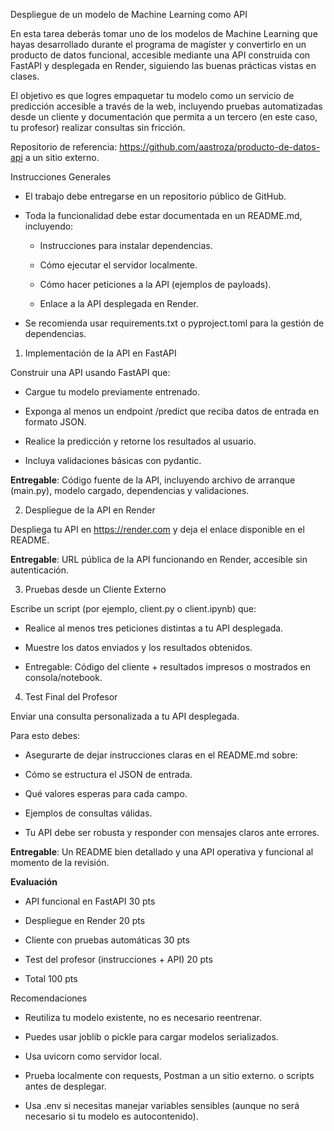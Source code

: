 Despliegue de un modelo de Machine Learning como API

En esta tarea deberás tomar uno de los modelos de Machine Learning que hayas desarrollado durante el programa de magíster y convertirlo en un producto de datos funcional, accesible mediante una API 
construida con FastAPI y desplegada en Render, siguiendo las buenas prácticas vistas en clases.

El objetivo es que logres empaquetar tu modelo como un servicio de predicción accesible a través de la web, incluyendo pruebas automatizadas desde un cliente y documentación que permita a un tercero 
(en este caso, tu profesor) realizar consultas sin fricción.

Repositorio de referencia: https://github.com/aastroza/producto-de-datos-api a un sitio externo.

Instrucciones Generales

* El trabajo debe entregarse en un repositorio público de GitHub.

* Toda la funcionalidad debe estar documentada en un README.md, incluyendo:

  * Instrucciones para instalar dependencias.
  
  * Cómo ejecutar el servidor localmente.
  
  * Cómo hacer peticiones a la API (ejemplos de payloads).
  
  * Enlace a la API desplegada en Render.

* Se recomienda usar requirements.txt o pyproject.toml para la gestión de dependencias.
  

1. Implementación de la API en FastAPI
   
Construir una API usando FastAPI que:

  * Cargue tu modelo previamente entrenado.
  
  * Exponga al menos un endpoint /predict que reciba datos de entrada en formato JSON.
  
  * Realice la predicción y retorne los resultados al usuario.
  
  * Incluya validaciones básicas con pydantic.

**Entregable**: Código fuente de la API, incluyendo archivo de arranque (main.py), modelo cargado, dependencias y validaciones.

2. Despliegue de la API en Render

Despliega tu API en https://render.com y deja el enlace disponible en el README.

**Entregable**: URL pública de la API funcionando en Render, accesible sin autenticación.

3. Pruebas desde un Cliente Externo
   
Escribe un script (por ejemplo, client.py o client.ipynb) que:

  * Realice al menos tres peticiones distintas a tu API desplegada.
  
  * Muestre los datos enviados y los resultados obtenidos.
  
  * Entregable: Código del cliente + resultados impresos o mostrados en consola/notebook.

4. Test Final del Profesor
   
Enviar una consulta personalizada a tu API desplegada.

Para esto debes:

  * Asegurarte de dejar instrucciones claras en el README.md sobre:
  
  * Cómo se estructura el JSON de entrada.
  
  * Qué valores esperas para cada campo.
  
  * Ejemplos de consultas válidas.

* Tu API debe ser robusta y responder con mensajes claros ante errores.

**Entregable**: Un README bien detallado y una API operativa y funcional al momento de la revisión.

**Evaluación**

* API funcional en FastAPI	30 pts
* Despliegue en Render	20 pts
* Cliente con pruebas automáticas	30 pts
* Test del profesor (instrucciones + API)	20 pts

* Total	100 pts

Recomendaciones

* Reutiliza tu modelo existente, no es necesario reentrenar.

* Puedes usar joblib o pickle para cargar modelos serializados.

* Usa uvicorn como servidor local.

* Prueba localmente con requests, Postman a un sitio externo. o scripts antes de desplegar.

* Usa .env si necesitas manejar variables sensibles (aunque no será necesario si tu modelo es autocontenido).
  
